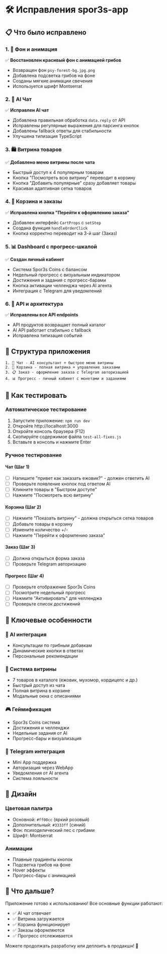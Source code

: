 # 🛠️ Исправления spor3s-app

## 📋 Что было исправлено

### 1. 🎨 Фон и анимация
✅ **Восстановлен красивый фон с анимацией грибов**
- Возвращен фон `psy-forest-bg.jpg.png`
- Добавлена подсветка грибов на фоне
- Созданы мягкие анимации свечения
- Используется шрифт Montserrat

### 2. 🤖 AI Чат
✅ **Исправлен AI чат**
- Добавлена правильная обработка `data.reply` от API
- Исправлены регулярные выражения для парсинга кнопок
- Добавлены fallback ответы для стабильности
- Улучшена типизация TypeScript

### 3. 🛍️ Витрина товаров
✅ **Добавлено меню витрины после чата**
- Быстрый доступ к 4 популярным товарам
- Кнопка "Посмотреть всю витрину" переводит в корзину
- Кнопка "Добавить популярные" сразу добавляет товары
- Красивая адаптивная сетка товаров

### 4. 🛒 Корзина и заказы
✅ **Исправлена кнопка "Перейти к оформлению заказа"**
- Добавлен интерфейс `CartProps` с `setStep`
- Создана функция `handleOrderClick`
- Кнопка корректно переводит на 3-й шаг (Заказ)

### 5. 📊 Dashboard с прогресс-шкалой
✅ **Создан личный кабинет**
- Система Spor3s Coins с балансом
- Недельный прогресс с визуальным индикатором
- Достижения и задания с прогресс-барами
- Кнопка активации челленджа через AI агента
- Интеграция с Telegram для уведомлений

### 6. 🔧 API и архитектура
✅ **Исправлены все API endpoints**
- API продуктов возвращает полный каталог
- AI API работает стабильно с fallback
- Исправлена типизация событий

## 📱 Структура приложения

```
1. 💬 Чат - AI консультант + быстрое меню витрины
2. 🛒 Корзина - полная витрина + управление заказами  
3. 📋 Заказ - оформление заказа с Telegram авторизацией
4. 📊 Прогресс - личный кабинет с монетами и заданиями
```

## 🧪 Как тестировать

### Автоматическое тестирование
1. Запустите приложение: `npm run dev`
2. Откройте http://localhost:3000
3. Откройте консоль браузера (F12)
4. Скопируйте содержимое файла `test-all-fixes.js`
5. Вставьте в консоль и нажмите Enter

### Ручное тестирование

#### Чат (Шаг 1)
- [ ] Напишите "привет как заказать ежовик?" - должен ответить AI
- [ ] Проверьте появление кнопок под ответом AI
- [ ] Кликните товары в "Быстром доступе"
- [ ] Нажмите "Посмотреть всю витрину"

#### Корзина (Шаг 2)  
- [ ] Нажмите "Показать витрину" - должна открыться сетка товаров
- [ ] Добавьте товары в корзину
- [ ] Измените количество +/-
- [ ] Нажмите "Перейти к оформлению заказа"

#### Заказ (Шаг 3)
- [ ] Должна открыться форма заказа
- [ ] Проверьте Telegram авторизацию

#### Прогресс (Шаг 4)
- [ ] Проверьте отображение Spor3s Coins
- [ ] Посмотрите недельный прогресс
- [ ] Нажмите "Активировать" для челленджа
- [ ] Проверьте список достижений

## 🎯 Ключевые особенности

### 🤖 AI интеграция
- Консультации по грибным добавкам
- Динамические кнопки в ответах
- Персональные рекомендации

### 🏪 Система витрины
- 7 товаров в каталоге (ежовик, мухомор, кордицепс и др.)
- Быстрый доступ из чата
- Полная витрина в корзине
- Модальные окна с описаниями

### 🎮 Геймификация
- Spor3s Coins система
- Достижения и челленджи  
- Недельные задания от AI
- Прогресс-бары и визуализация

### 📱 Telegram интеграция
- Mini App поддержка
- Авторизация через WebApp
- Уведомления от AI агента
- Система лояльности

## 🌟 Дизайн

### Цветовая палитра
- Основной: `#ff00cc` (яркий розовый)
- Дополнительный: `#3333ff` (синий)
- Фон: психоделический лес с грибами
- Шрифт: Montserrat

### Анимации
- Плавные градиенты кнопок
- Подсветка грибов на фоне
- Hover эффекты
- Прогресс-бары с анимацией

## 🚀 Что дальше?

Приложение готово к использованию! Все основные функции работают:
- ✅ AI чат отвечает
- ✅ Витрина загружается  
- ✅ Корзина функционирует
- ✅ Заказы оформляются
- ✅ Прогресс отслеживается

Можете продолжать разработку или деплоить в продакшн! 🎉 